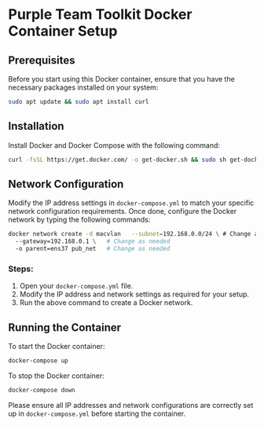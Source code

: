 
# Purple Team Toolkit Docker Container Setup

## Prerequisites

Before you start using this Docker container, ensure that you have the necessary packages installed on your system:

```bash
sudo apt update && sudo apt install curl
```

## Installation

Install Docker and Docker Compose with the following command:

```bash
curl -fsSL https://get.docker.com/ -o get-docker.sh && sudo sh get-docker.sh && sudo curl -L "https://github.com/docker/compose/releases/download/v2.15.1/docker-compose-$(uname -s)-$(uname -m)" -o /usr/local/bin/docker-compose && sudo chmod +x /usr/local/bin/docker-compose
```

## Network Configuration

Modify the IP address settings in `docker-compose.yml` to match your specific network configuration requirements. Once done, configure the Docker network by typing the following commands:

```bash
docker network create -d macvlan   --subnet=192.168.0.0/24 \ # Change as needed
  --gateway=192.168.0.1 \   # Change as needed
  -o parent=ens37 pub_net   # Change as needed
```

### Steps:
1. Open your `docker-compose.yml` file.
2. Modify the IP address and network settings as required for your setup.
3. Run the above command to create a Docker network.

## Running the Container

To start the Docker container:

```bash
docker-compose up
```

To stop the Docker container:

```bash
docker-compose down
```

Please ensure all IP addresses and network configurations are correctly set up in `docker-compose.yml` before starting the container.
